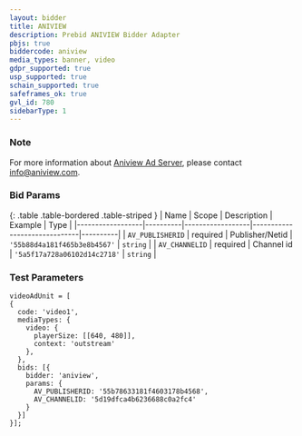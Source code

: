 ```yaml
---
layout: bidder
title: ANIVIEW
description: Prebid ANIVIEW Bidder Adapter
pbjs: true
biddercode: aniview
media_types: banner, video
gdpr_supported: true
usp_supported: true
schain_supported: true
safeframes_ok: true
gvl_id: 780
sidebarType: 1
---
```


### Note

For more information about [Aniview Ad Server](https://www.aniview.com/), please contact <info@aniview.com>.

### Bid Params

{: .table .table-bordered .table-striped }
| Name             | Scope    | Description      | Example                      | Type     |
|------------------|----------|------------------|------------------------------|----------|
| `AV_PUBLISHERID` | required | Publisher/Netid  | `'55b88d4a181f465b3e8b4567'` | `string` |
| `AV_CHANNELID`   | required | Channel id       | `'5a5f17a728a06102d14c2718'` | `string` |

### Test Parameters

```
videoAdUnit = [
{
  code: 'video1',
  mediaTypes: {
    video: {
      playerSize: [[640, 480]],
      context: 'outstream'
    },
  },
  bids: [{
    bidder: 'aniview',
    params: {
      AV_PUBLISHERID: '55b78633181f4603178b4568',
      AV_CHANNELID: '5d19dfca4b6236688c0a2fc4'
    }
  }]
}];
```
